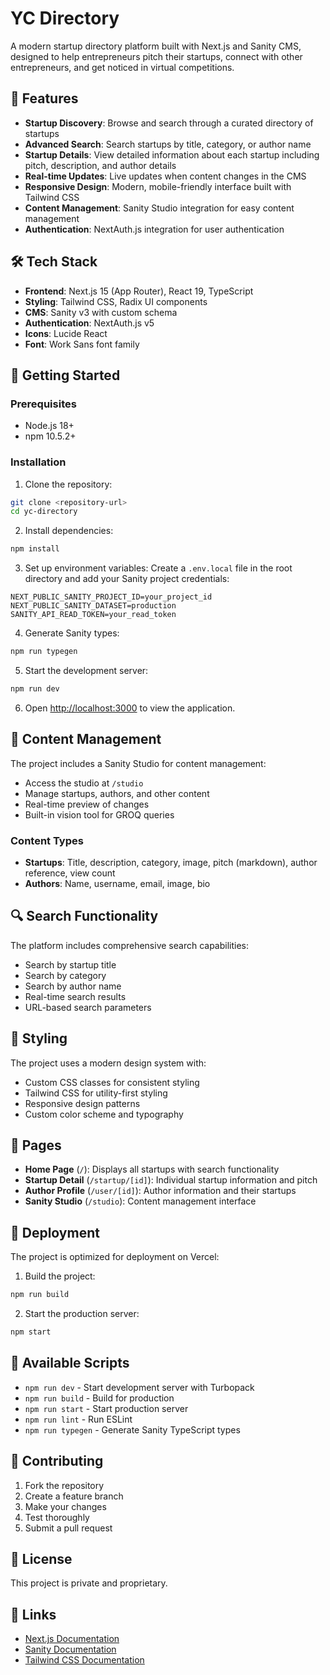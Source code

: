 # YC Directory

A modern startup directory platform built with Next.js and Sanity CMS, designed to help entrepreneurs pitch their startups, connect with other entrepreneurs, and get noticed in virtual competitions.

## 🚀 Features

- **Startup Discovery**: Browse and search through a curated directory of startups
- **Advanced Search**: Search startups by title, category, or author name
- **Startup Details**: View detailed information about each startup including pitch, description, and author details
- **Real-time Updates**: Live updates when content changes in the CMS
- **Responsive Design**: Modern, mobile-friendly interface built with Tailwind CSS
- **Content Management**: Sanity Studio integration for easy content management
- **Authentication**: NextAuth.js integration for user authentication

## 🛠️ Tech Stack

- **Frontend**: Next.js 15 (App Router), React 19, TypeScript
- **Styling**: Tailwind CSS, Radix UI components
- **CMS**: Sanity v3 with custom schema
- **Authentication**: NextAuth.js v5
- **Icons**: Lucide React
- **Font**: Work Sans font family

## 🚀 Getting Started

### Prerequisites

- Node.js 18+ 
- npm 10.5.2+

### Installation

1. Clone the repository:
```bash
git clone <repository-url>
cd yc-directory
```

2. Install dependencies:
```bash
npm install
```

3. Set up environment variables:
Create a `.env.local` file in the root directory and add your Sanity project credentials:
```env
NEXT_PUBLIC_SANITY_PROJECT_ID=your_project_id
NEXT_PUBLIC_SANITY_DATASET=production
SANITY_API_READ_TOKEN=your_read_token
```

4. Generate Sanity types:
```bash
npm run typegen
```

5. Start the development server:
```bash
npm run dev
```

6. Open [http://localhost:3000](http://localhost:3000) to view the application.

## 📝 Content Management

The project includes a Sanity Studio for content management:

- Access the studio at `/studio`
- Manage startups, authors, and other content
- Real-time preview of changes
- Built-in vision tool for GROQ queries

### Content Types

- **Startups**: Title, description, category, image, pitch (markdown), author reference, view count
- **Authors**: Name, username, email, image, bio

## 🔍 Search Functionality

The platform includes comprehensive search capabilities:
- Search by startup title
- Search by category
- Search by author name
- Real-time search results
- URL-based search parameters

## 🎨 Styling

The project uses a modern design system with:
- Custom CSS classes for consistent styling
- Tailwind CSS for utility-first styling
- Responsive design patterns
- Custom color scheme and typography

## 📱 Pages

- **Home Page** (`/`): Displays all startups with search functionality
- **Startup Detail** (`/startup/[id]`): Individual startup information and pitch
- **Author Profile** (`/user/[id]`): Author information and their startups
- **Sanity Studio** (`/studio`): Content management interface

## 🚀 Deployment

The project is optimized for deployment on Vercel:

1. Build the project:
```bash
npm run build
```

2. Start the production server:
```bash
npm start
```

## 📄 Available Scripts

- `npm run dev` - Start development server with Turbopack
- `npm run build` - Build for production
- `npm run start` - Start production server
- `npm run lint` - Run ESLint
- `npm run typegen` - Generate Sanity TypeScript types

## 🤝 Contributing

1. Fork the repository
2. Create a feature branch
3. Make your changes
4. Test thoroughly
5. Submit a pull request

## 📄 License

This project is private and proprietary.

## 🔗 Links

- [Next.js Documentation](https://nextjs.org/docs)
- [Sanity Documentation](https://www.sanity.io/docs)
- [Tailwind CSS Documentation](https://tailwindcss.com/docs)